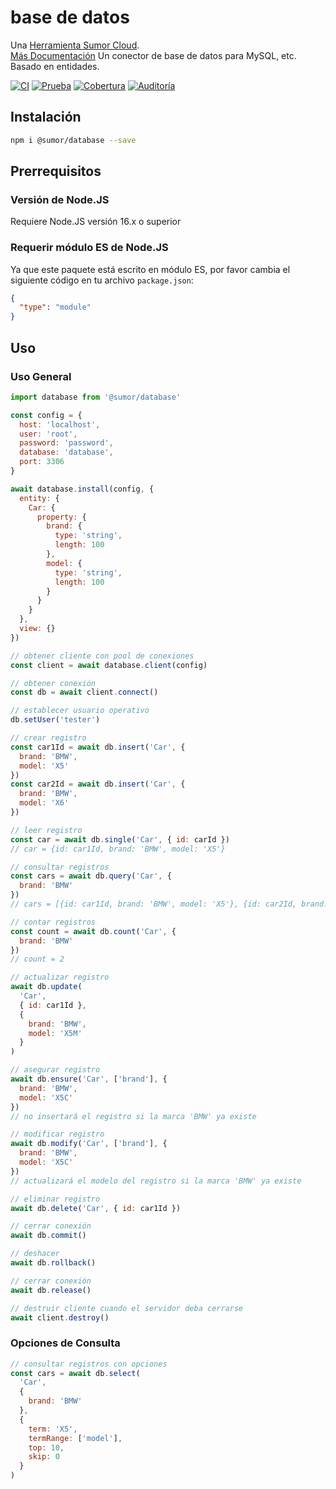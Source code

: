 # base de datos

Una [Herramienta Sumor Cloud](https://sumor.cloud).  
[Más Documentación](https://sumor.cloud/database)
Un conector de base de datos para MySQL, etc. Basado en entidades.

[![CI](https://github.com/sumor-cloud/database/actions/workflows/ci.yml/badge.svg)](https://github.com/sumor-cloud/database/actions/workflows/ci.yml)
[![Prueba](https://github.com/sumor-cloud/database/actions/workflows/ut.yml/badge.svg)](https://github.com/sumor-cloud/database/actions/workflows/ut.yml)
[![Cobertura](https://github.com/sumor-cloud/database/actions/workflows/coverage.yml/badge.svg)](https://github.com/sumor-cloud/database/actions/workflows/coverage.yml)
[![Auditoría](https://github.com/sumor-cloud/database/actions/workflows/audit.yml/badge.svg)](https://github.com/sumor-cloud/database/actions/workflows/audit.yml)

## Instalación

```bash
npm i @sumor/database --save
```

## Prerrequisitos

### Versión de Node.JS

Requiere Node.JS versión 16.x o superior

### Requerir módulo ES de Node.JS

Ya que este paquete está escrito en módulo ES, por favor cambia el siguiente código en tu archivo `package.json`:

```json
{
  "type": "module"
}
```

## Uso

### Uso General

```js
import database from '@sumor/database'

const config = {
  host: 'localhost',
  user: 'root',
  password: 'password',
  database: 'database',
  port: 3306
}

await database.install(config, {
  entity: {
    Car: {
      property: {
        brand: {
          type: 'string',
          length: 100
        },
        model: {
          type: 'string',
          length: 100
        }
      }
    }
  },
  view: {}
})

// obtener cliente con pool de conexiones
const client = await database.client(config)

// obtener conexión
const db = await client.connect()

// establecer usuario operativo
db.setUser('tester')

// crear registro
const car1Id = await db.insert('Car', {
  brand: 'BMW',
  model: 'X5'
})
const car2Id = await db.insert('Car', {
  brand: 'BMW',
  model: 'X6'
})

// leer registro
const car = await db.single('Car', { id: carId })
// car = {id: car1Id, brand: 'BMW', model: 'X5'}

// consultar registros
const cars = await db.query('Car', {
  brand: 'BMW'
})
// cars = [{id: car1Id, brand: 'BMW', model: 'X5'}, {id: car2Id, brand: 'BMW', model: 'X6'}]

// contar registros
const count = await db.count('Car', {
  brand: 'BMW'
})
// count = 2

// actualizar registro
await db.update(
  'Car',
  { id: car1Id },
  {
    brand: 'BMW',
    model: 'X5M'
  }
)

// asegurar registro
await db.ensure('Car', ['brand'], {
  brand: 'BMW',
  model: 'X5C'
})
// no insertará el registro si la marca 'BMW' ya existe

// modificar registro
await db.modify('Car', ['brand'], {
  brand: 'BMW',
  model: 'X5C'
})
// actualizará el modelo del registro si la marca 'BMW' ya existe

// eliminar registro
await db.delete('Car', { id: car1Id })

// cerrar conexión
await db.commit()

// deshacer
await db.rollback()

// cerrar conexión
await db.release()

// destruir cliente cuando el servidor deba cerrarse
await client.destroy()
```

### Opciones de Consulta

```js
// consultar registros con opciones
const cars = await db.select(
  'Car',
  {
    brand: 'BMW'
  },
  {
    term: 'X5',
    termRange: ['model'],
    top: 10,
    skip: 0
  }
)
```